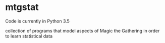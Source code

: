# mtgstat

Code is currently in Python 3.5

collection of programs that model aspects of Magic the Gathering in order to learn statistical data
